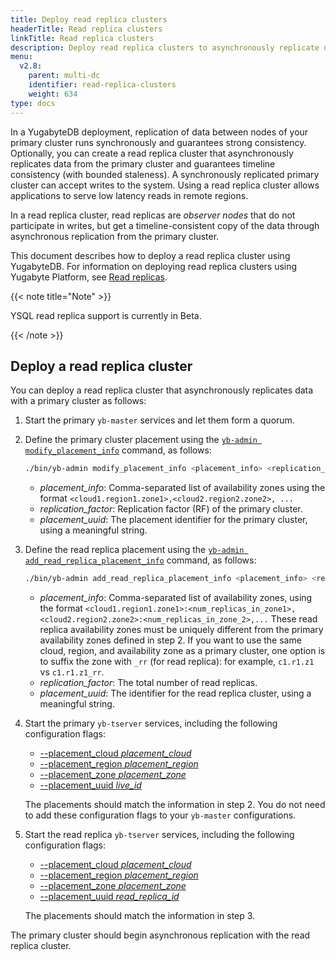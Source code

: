 ```yaml
---
title: Deploy read replica clusters
headerTitle: Read replica clusters
linkTitle: Read replica clusters
description: Deploy read replica clusters to asynchronously replicate data from the primary cluster and guarantee timeline consistency.
menu:
  v2.8:
    parent: multi-dc
    identifier: read-replica-clusters
    weight: 634
type: docs
---
```


In a YugabyteDB deployment, replication of data between nodes of your primary cluster runs synchronously and guarantees strong consistency. Optionally, you can create a read replica cluster that asynchronously replicates data from the primary cluster and guarantees timeline consistency (with bounded staleness). A synchronously replicated primary cluster can accept writes to the system. Using a read replica cluster allows applications to serve low latency reads in remote regions.

In a read replica cluster, read replicas are _observer nodes_ that do not participate in writes, but get a timeline-consistent copy of the data through asynchronous replication from the primary cluster.

This document describes how to deploy a read replica cluster using YugabyteDB. For information on deploying read replica clusters using Yugabyte Platform, see [Read replicas](../../../yugabyte-platform/create-deployments/read-replicas/).

{{< note title="Note" >}}

YSQL read replica support is currently in Beta.

{{< /note >}}

## Deploy a read replica cluster

You can deploy a read replica cluster that asynchronously replicates data with a primary cluster as follows:

1. Start the primary `yb-master` services and let them form a quorum.

2. Define the primary cluster placement using the [`yb-admin modify_placement_info`](../../../admin/yb-admin/#modify-placement-info) command, as follows:

   ```sh
   ./bin/yb-admin modify_placement_info <placement_info> <replication_factor> [placement_uuid]
   ```

   - *placement_info*: Comma-separated list of availability zones using the format `<cloud1.region1.zone1>,<cloud2.region2.zone2>, ...`
   - *replication_factor*: Replication factor (RF) of the primary cluster.
   - *placement_uuid*: The placement identifier for the primary cluster, using a meaningful string.

3. Define the read replica placement using the [`yb-admin add_read_replica_placement_info`](../../../admin/yb-admin/#add-read-replica-placement-info) command, as follows:

   ```sh
   ./bin/yb-admin add_read_replica_placement_info <placement_info> <replication_factor> [placement_uuid]
   ```

   - *placement_info*: Comma-separated list of availability zones, using the format `<cloud1.region1.zone1>:<num_replicas_in_zone1>,<cloud2.region2.zone2>:<num_replicas_in_zone_2>,...` These read replica availability zones must be uniquely different from the primary availability zones defined in step 2. If you want to use the same cloud, region, and availability zone as a primary cluster, one option is to suffix the zone with `_rr` (for read replica): for example, `c1.r1.z1` vs `c1.r1.z1_rr`.
   - *replication_factor*: The total number of read replicas.
   - *placement_uuid*: The identifier for the read replica cluster, using a meaningful string.

4. Start the primary `yb-tserver` services, including the following configuration flags:

   - [--placement_cloud *placement_cloud*](../../../reference/configuration/yb-tserver/#placement-cloud)
   - [--placement_region *placement_region*](../../../reference/configuration/yb-tserver/#placement-region)
   - [--placement_zone *placement_zone*](../../../reference/configuration/yb-tserver/#placement-zone)
   - [--placement_uuid *live_id*](../../../reference/configuration/yb-tserver/#placement-uuid)

   The placements should match the information in step 2. You do not need to add these configuration flags to your `yb-master` configurations.

5. Start the read replica `yb-tserver` services, including the following configuration flags:

   - [--placement_cloud *placement_cloud*](../../../reference/configuration/yb-tserver/#placement-cloud)
   - [--placement_region *placement_region*](../../../reference/configuration/yb-tserver/#placement-region)
   - [--placement_zone *placement_zone*](../../../reference/configuration/yb-tserver/#placement-zone)
   - [--placement_uuid *read_replica_id*](../../../reference/configuration/yb-tserver/#placement-uuid)

    The placements should match the information in step 3.

The primary cluster should begin asynchronous replication with the read replica cluster.
